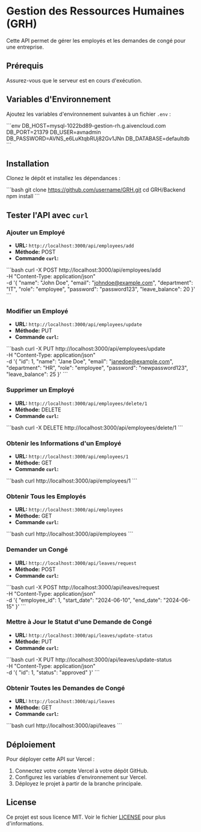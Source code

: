 
# Gestion des Ressources Humaines (GRH)

Cette API permet de gérer les employés et les demandes de congé pour une entreprise.

## Prérequis

Assurez-vous que le serveur est en cours d'exécution.

## Variables d'Environnement

Ajoutez les variables d'environnement suivantes à un fichier `.env` :

\`\`\`env
DB_HOST=mysql-1022bd89-gestion-rh.g.aivencloud.com
DB_PORT=21379
DB_USER=avnadmin
DB_PASSWORD=AVNS_e6LuKtqbRUj82Gv1JNn
DB_DATABASE=defaultdb
\`\`\`

## Installation

Clonez le dépôt et installez les dépendances :

\`\`\`bash
git clone https://github.com/username/GRH.git
cd GRH/Backend
npm install
\`\`\`

## Tester l'API avec `curl`

### Ajouter un Employé

- **URL:** `http://localhost:3000/api/employees/add`
- **Méthode:** POST
- **Commande `curl`:**

\`\`\`bash
curl -X POST http://localhost:3000/api/employees/add \
-H "Content-Type: application/json" \
-d '{
  "name": "John Doe",
  "email": "johndoe@example.com",
  "department": "IT",
  "role": "employee",
  "password": "password123",
  "leave_balance": 20
}'
\`\`\`

### Modifier un Employé

- **URL:** `http://localhost:3000/api/employees/update`
- **Méthode:** PUT
- **Commande `curl`:**

\`\`\`bash
curl -X PUT http://localhost:3000/api/employees/update \
-H "Content-Type: application/json" \
-d '{
  "id": 1,
  "name": "Jane Doe",
  "email": "janedoe@example.com",
  "department": "HR",
  "role": "employee",
  "password": "newpassword123",
  "leave_balance": 25
}'
\`\`\`

### Supprimer un Employé

- **URL:** `http://localhost:3000/api/employees/delete/1`
- **Méthode:** DELETE
- **Commande `curl`:**

\`\`\`bash
curl -X DELETE http://localhost:3000/api/employees/delete/1
\`\`\`

### Obtenir les Informations d'un Employé

- **URL:** `http://localhost:3000/api/employees/1`
- **Méthode:** GET
- **Commande `curl`:**

\`\`\`bash
curl http://localhost:3000/api/employees/1
\`\`\`

### Obtenir Tous les Employés

- **URL:** `http://localhost:3000/api/employees`
- **Méthode:** GET
- **Commande `curl`:**

\`\`\`bash
curl http://localhost:3000/api/employees
\`\`\`

### Demander un Congé

- **URL:** `http://localhost:3000/api/leaves/request`
- **Méthode:** POST
- **Commande `curl`:**

\`\`\`bash
curl -X POST http://localhost:3000/api/leaves/request \
-H "Content-Type: application/json" \
-d '{
  "employee_id": 1,
  "start_date": "2024-06-10",
  "end_date": "2024-06-15"
}'
\`\`\`

### Mettre à Jour le Statut d'une Demande de Congé

- **URL:** `http://localhost:3000/api/leaves/update-status`
- **Méthode:** PUT
- **Commande `curl`:**

\`\`\`bash
curl -X PUT http://localhost:3000/api/leaves/update-status \
-H "Content-Type: application/json" \
-d '{
  "id": 1,
  "status": "approved"
}'
\`\`\`

### Obtenir Toutes les Demandes de Congé

- **URL:** `http://localhost:3000/api/leaves`
- **Méthode:** GET
- **Commande `curl`:**

\`\`\`bash
curl http://localhost:3000/api/leaves
\`\`\`

## Déploiement

Pour déployer cette API sur Vercel :

1. Connectez votre compte Vercel à votre dépôt GitHub.
2. Configurez les variables d'environnement sur Vercel.
3. Déployez le projet à partir de la branche principale.

## License

Ce projet est sous licence MIT. Voir le fichier [LICENSE](LICENSE) pour plus d'informations.
